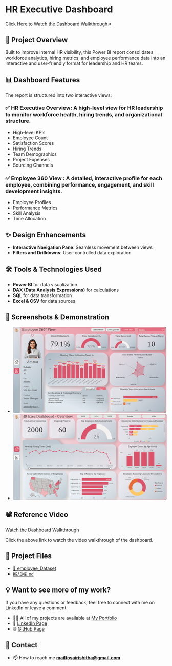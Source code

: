 # HR Executive Dashboard 
[Click Here to Watch the Dashboard Walkthrough↗️](https://www.linkedin.com/feed/update/urn:li:activity:7310734296049156098?utm_source=share&utm_medium=member_android&rcm=ACoAAD2Q0b8BYXeDJMbKJ6exGzSDCMJZ8DWwWmA)

## 📌 Project Overview
Built to improve internal HR visibility, this Power BI report consolidates workforce analytics, hiring metrics, and employee performance data into an interactive and user-friendly format for leadership and HR teams.

## 📊 Dashboard Features
The report is structured into two interactive views:

### ✅ HR Executive Overview:  A high-level view for HR leadership to monitor workforce health, hiring trends, and organizational structure.
- High-level KPIs
- Employee Count
- Satisfaction Scores
- Hiring Trends
- Team Demographics
- Project Expenses
- Sourcing Channels

### ✅ Employee 360 View : A detailed, interactive profile for each employee, combining performance, engagement, and skill development insights.
- Employee Profiles
- Performance Metrics
- Skill Analysis
- Time Allocation


## ✨ Design Enhancements
- **Interactive Navigation Pane**: Seamless movement between views
- **Filters and Drilldowns**: User-controlled data exploration

## 🛠️ Tools & Technologies Used
- **Power BI** for data visualization
- **DAX (Data Analysis Expressions)** for calculations
- **SQL** for data transformation
- **Excel & CSV** for data sources

## 📸 Screenshots & Demonstration
- ![HR Executive Overview](https://github.com/sairish/HR-Executive-Dashboard/blob/main/Other/Employee%20360%20View.png)
- ![Employee 360 View](https://github.com/sairish/HR-Executive-Dashboard/blob/main/Other/HR%20Exec%20View.png)

## 📽️ Reference Video
[Watch the Dashboard Walkthrough](https://www.linkedin.com/feed/update/urn:li:activity:7310734296049156098?utm_source=share&utm_medium=member_android&rcm=ACoAAD2Q0b8BYXeDJMbKJ6exGzSDCMJZ8DWwWmA)

Click the above link to watch the video walkthrough of the dashboard.

## 📂 Project Files
- [📄 employee_Dataset](https://github.com/sairish/HR-Executive-Dashboard/tree/main/employee_Dataset)
- [`README.md`](https://github.com/sairish/HR-Executive-Dashboard/blob/main/README.md)




## 💡 Want to see more of my work? 
If you have any questions or feedback, feel free to connect with me on LinkedIn or leave a comment.
- 👨‍💻 All of my projects are available at <a href="https://sairish.github.io/" target="_blank" rel="noopener noreferrer">My Portfolio</a>
- 🔗 <a href="https://www.linkedin.com/in/venkatasairishitha" target="_blank">LinkedIn Page</a>
- 🌐 <a href="https://github.com/sairish" target="_blank">GitHub Page</a>
## 📧 Contact 
- 📫 How to reach me **mailtosairishitha@gmail.com**

